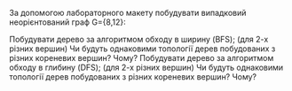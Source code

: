 За допомогою лабораторного макету побудувати випадковий неорієнтований граф G={8,12}:

Побудувати дерево за алгоритмом обходу в ширину (BFS); (для 2-х різних вершин)
Чи будуть однаковими топології дерев побудованих з різних кореневих вершин? Чому?
Побудувати дерево за алгоритмом обходу в глибину (DFS); (для 2-х різних вершин)
Чи будуть однаковими топології дерев побудованих з різних кореневих вершин? Чому?

